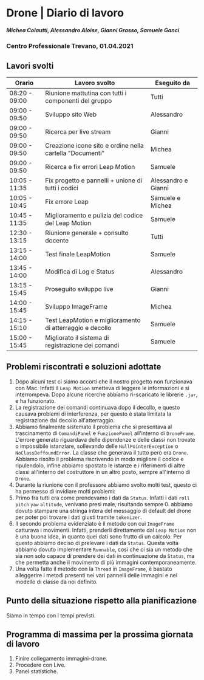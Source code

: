 # Drone | Diario di lavoro
##### Michea Colautti, Alessandro Aloise, Gianni Grasso, Samuele Ganci
### Centro Professionale Trevano, 01.04.2021

## Lavori svolti


|Orario        |Lavoro svolto                                                        |Eseguito da                 |
|--------------|---------------------------------------------------------------------|----------------------------|
|08:20 - 09:00 | Riunione mattutina con tutti i componenti del gruppo                | Tutti                      |
|09:00 - 09:50 | Sviluppo sito Web                                                   | Alessandro                 |
|09:00 - 09:50 | Ricerca per live stream                                             | Gianni                     |
|09:00 - 09:50 | Creazione icone sito e ordine nella cartella "Documenti"            | Michea                     |
|09:00 - 09:50 | Ricerca e fix errori Leap Motion                                    | Samuele                    |
|10:05 - 11:35 | Fix progetto e pannelli + unione di tutti i codici                  | Alessandro e Gianni        |
|10:05 - 10:45 | Fix errore Leap                                                     | Samuele e Michea           |
|10:45 - 11:35 | Miglioramento e pulizia del codice del Leap Motion                  | Samuele                    |
|12:30 - 13:15 | Riunione generale + consulto docente                                | Tutti                      |
|13:15 - 14:00 | Test finale LeapMotion                                              | Samuele                    |
|13:45 - 14:00 | Modifica di Log e Status                                            | Alessandro                 |
|13:15 - 15:45 | Proseguito sviluppo live                                            | Gianni                     |
|14:00 - 15:45 | Sviluppo ImageFrame                                                 | Michea                     |
|14:15 - 15:10 | Test LeapMotion e miglioramento di atterraggio e decollo            | Samuele                    |
|15:00 - 15:45 | Migliorato il sistema di registrazione dei comandi                  | Samuele                    |





## Problemi riscontrati e soluzioni adottate


1. Dopo alcuni test ci siamo accorti che il nostro progetto non funzionava con Mac. Infatti il `Leap Motion` smetteva di leggere le informazioni e si interrompeva. Dopo alcune ricerche abbiamo ri-scaricato le librerie `.jar`, e ha funzionato.
2. La registrazione dei comandi continuava dopo il decollo, e questo causava problemi di interferenza, per questo è stata limitata la registrazione dal decollo all'atterraggio.
3. Abbiamo finalmente sistemato il problema che si presentava al trascinamento di `ComandiPanel` e `FunzionePanel` all'interno di `DroneFrame`. L'errore generato riguardava delle dipendenze e delle classi non trovate o impossibile istanziare, sollevando delle `NullPointerException` o `NoClassDeffoundError`. La classe che generava il tutto però era `Drone`. Abbiamo risolto il problema riscrivendo in modo migliore il codice e ripulendolo, infine abbiamo spostato le istanze e i riferimenti di altre classi all'interno del costruttore in un altro posto, sempre all'interno di `Drone`.
4. Durante la riunione con il professore abbiamo svolto molti test, questo ci ha permesso di invidiare molti problemi:
5. Primo fra tutti era come prendevamo i dati da `Status`. Infatti i dati `roll` `pitch` `yaw` `altitude`, venivano presi male, risultando sempre 0. abbiamo dovuto stampare una stringa intera del messaggio di default del drone per poter poi trovare i dati giusti tramite `tokenizer`.
6. Il secondo problema evidenziato è il metodo con cui `ImageFrame` catturava i movimenti. Infatti, prenderli direttamente dal `Leap Motion` non è una buona idea, in quanto quei dati sono frutto di un calcolo. Per questo abbiamo deciso di prelevare i dati da `Status`. Questa volta abbiamo dovuto implementare `Runnable`, così che ci sia un metodo che sia non solo capace di prendere dei dati in continuazione da `Status`, ma che permetta anche il movimento di più immagini contemporaneamente.
7. Una volta fatto il metodo con la `Thread` in `ImageFrame`, è bastato alleggerire i metodi presenti nei vari pannelli delle immagini e nel modello di classe da noi definito. 



## Punto della situazione rispetto alla pianificazione

Siamo in tempo con i tempi previsti.
## Programma di massima per la prossima giornata di lavoro
1. Finire collegamento immagini-drone.
2. Procedere con Live.
3. Panel statistiche.

